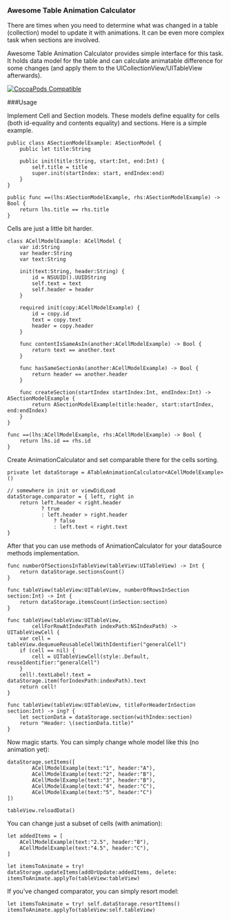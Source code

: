 ### Awesome Table Animation Calculator

There are times when you need to determine what was changed in a table (collection) model to update it with animations. It can be even more complex task when sections are involved. 

Awesome Table Animation Calculator provides simple interface for this task. It holds data model for the table and can calculate animatable difference for some changes (and apply them to the UICollectionView/UITableView afterwards).

[![CocoaPods Compatible](https://img.shields.io/cocoapods/v/AwesomeTableAnimationCalculator.svg)](https://img.shields.io/cocoapods/v/AwesomeTableAnimationCalculator.svg)

###Usage

Implement Cell and Section models. These models define equality for cells (both id-equality and contents equality) and sections. Here is a simple example.

```
public class ASectionModelExample: ASectionModel {
    public let title:String

    public init(title:String, start:Int, end:Int) {
        self.title = title
        super.init(startIndex: start, endIndex:end)
    }
}

public func ==(lhs:ASectionModelExample, rhs:ASectionModelExample) -> Bool {
    return lhs.title == rhs.title
}
```

Cells are just a little bit harder.

```
class ACellModelExample: ACellModel {
    var id:String
    var header:String
    var text:String

    init(text:String, header:String) {
        id = NSUUID().UUIDString
        self.text = text
        self.header = header
    }

    required init(copy:ACellModelExample) {
        id = copy.id
        text = copy.text
        header = copy.header
    }

    func contentIsSameAsIn(another:ACellModelExample) -> Bool {
        return text == another.text
    }

    func hasSameSectionAs(another:ACellModelExample) -> Bool {
        return header == another.header
    }

    func createSection(startIndex startIndex:Int, endIndex:Int) -> ASectionModelExample {
        return ASectionModelExample(title:header, start:startIndex, end:endIndex)
    }
}

func ==(lhs:ACellModelExample, rhs:ACellModelExample) -> Bool {
    return lhs.id == rhs.id
}
```

Create AnimationCalculator and set comparable there for the cells sorting.

```
private let dataStorage = ATableAnimationCalculator<ACellModelExample>()

// somewhere in init or viewDidLoad
dataStorage.comparator = { left, right in
    return left.header < right.header
           ? true
           : left.header > right.header
               ? false
               : left.text < right.text
}
```

After that you can use methods of AnimationCalculator for your dataSource methods implementation.


```
func numberOfSectionsInTableView(tableView:UITableView) -> Int {
    return dataStorage.sectionsCount()
}

func tableView(tableView:UITableView, numberOfRowsInSection section:Int) -> Int {
    return dataStorage.itemsCount(inSection:section)
}

func tableView(tableView:UITableView, 
        cellForRowAtIndexPath indexPath:NSIndexPath) -> UITableViewCell {
    var cell = tableView.dequeueReusableCellWithIdentifier("generalCell")
    if (cell == nil) {
        cell = UITableViewCell(style:.Default, reuseIdentifier:"generalCell")
    }
    cell!.textLabel!.text = dataStorage.item(forIndexPath:indexPath).text
    return cell!
}

func tableView(tableView:UITableView, titleForHeaderInSection section:Int) -> ing? {
    let sectionData = dataStorage.section(withIndex:section)
    return "Header: \(sectionData.title)"
}
```

Now magic starts. You can simply change whole model like this (no animation yet):

```
dataStorage.setItems([
        ACellModelExample(text:"1", header:"A"),
        ACellModelExample(text:"2", header:"B"),
        ACellModelExample(text:"3", header:"B"),
        ACellModelExample(text:"4", header:"C"),
        ACellModelExample(text:"5", header:"C")
])

tableView.reloadData()
```

You can change just a subset of cells (with animation):

```
let addedItems = [
    ACellModelExample(text:"2.5", header:"B"),
    ACellModelExample(text:"4.5", header:"C"),
]

let itemsToAnimate = try! dataStorage.updateItems(addOrUpdate:addedItems, delete:
itemsToAnimate.applyTo(tableView:tableView)
```

If you've changed comparator, you can simply resort model:

```
let itemsToAnimate = try! self.dataStorage.resortItems()
itemsToAnimate.applyTo(tableView:self.tableView)
```